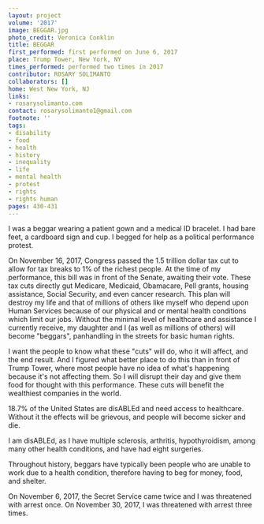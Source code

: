 ```yaml
---
layout: project
volume: '2017'
image: BEGGAR.jpg
photo_credit: Veronica Conklin
title: BEGGAR
first_performed: first performed on June 6, 2017
place: Trump Tower, New York, NY
times_performed: performed two times in 2017
contributor: ROSARY SOLIMANTO
collaborators: []
home: West New York, NJ
links:
- rosarysolimanto.com
contact: rosarysolimanto1@gmail.com
footnote: ''
tags:
- disability
- food
- health
- history
- inequality
- life
- mental health
- protest
- rights
- rights human
pages: 430-431
---
```


I was a beggar wearing a patient gown and a medical ID bracelet. I had bare feet, a cardboard sign and cup. I begged for help as a political performance protest.

On November 16, 2017, Congress passed the 1.5 trillion dollar tax cut to allow for tax breaks to 1% of the richest people. At the time of my performance, this bill was in front of the Senate, awaiting their vote. These tax cuts directly gut Medicare, Medicaid, Obamacare, Pell grants, housing assistance, Social Security, and even cancer research. This plan will destroy my life and that of millions of others like myself who depend upon Human Services because of our physical and or mental health conditions which limit our jobs. Without the minimal level of healthcare and assistance I currently receive, my daughter and I (as well as millions of others) will become "beggars", panhandling in the streets for basic human rights.

I want the people to know what these "cuts" will do, who it will affect, and the end result. And I figured what better place to do this than in front of Trump Tower, where most people have no idea of what's happening because it's not affecting them. So I will disrupt their day and give them food for thought with this performance. These cuts will benefit the wealthiest companies in the world.

18.7% of the United States are disABLEd and need access to healthcare. Without it the effects will be grievous, and people will become sicker and die.

I am disABLEd, as I have multiple sclerosis, arthritis, hypothyroidism, among many other health conditions, and have had eight surgeries.

Throughout history, beggars have typically been people who are unable to work due to a health condition, therefore having to beg for money, food, and shelter.

On November 6, 2017, the Secret Service came twice and I was threatened with arrest once. On November 30, 2017, I was threatened with arrest three times.
